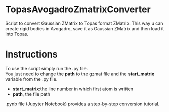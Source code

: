 # TopasAvogadroZmatrixConverter
Script to convert Gaussian ZMatrix to Topas format ZMatrix. This way u can create rigid bodies in Avogadro, save it as Gaussian ZMatrix and then load it into Topas.

# Instructions
To use the script simply run the .py file.  
You just need to change the **path** to the gzmat file and the **start_matrix** variable from the .py file.  
- **start_matrix**:the line number in which first atom is written
- **path**, the file path

.pynb file (Jupyter Notebook) provides a step-by-step conversion tutorial.  
